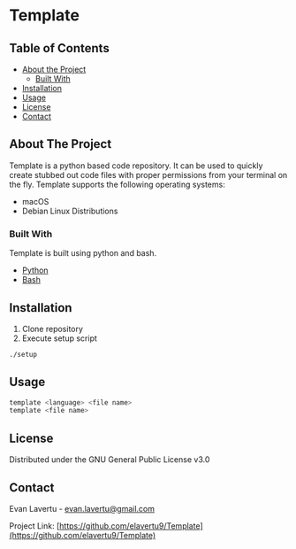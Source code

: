 # Template

<!-- TABLE OF CONTENTS -->
## Table of Contents

* [About the Project](#about-the-project)
  * [Built With](#built-with)
* [Installation](#installation)
* [Usage](#usage)
* [License](#license)
* [Contact](#contact)


<!-- ABOUT THE PROJECT -->
## About The Project
Template is a python based code repository. It can be used to quickly create stubbed out code files with proper permissions from your terminal on the fly. Template supports the following operating systems:
* macOS
* Debian Linux Distributions

### Built With
Template is built using python and bash.
* [Python](https://www.python.org/)
* [Bash](https://www.gnu.org/software/bash/)


<!-- GETTING STARTED -->
## Installation
1. Clone repository
2. Execute setup script
```sh
./setup
```

<!-- USAGE EXAMPLES -->
## Usage
```sh
template <language> <file name>
template <file name>
```


<!-- LICENSE -->
## License
Distributed under the GNU General Public License v3.0


<!-- CONTACT -->
## Contact
Evan Lavertu - evan.lavertu@gmail.com

Project Link: [https://github.com/elavertu9/Template](https://github.com/elavertu9/Template)
